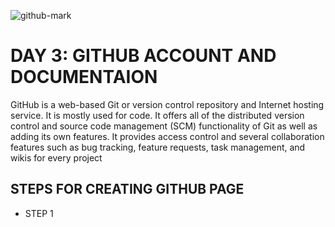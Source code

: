 ![github-mark](https://user-images.githubusercontent.com/32665041/31854341-63eccf6c-b64c-11e7-92dd-8caa83ce2b61.png)
# DAY 3: GITHUB ACCOUNT AND DOCUMENTAION

GitHub is a web-based Git or version control repository and Internet hosting service. It is mostly used for code. It offers all of the distributed version control and source code management (SCM) functionality of Git as well as adding its own features. It provides access control and several collaboration features such as bug tracking, feature requests, task management, and wikis for every project

## STEPS FOR CREATING GITHUB PAGE

* STEP 1
